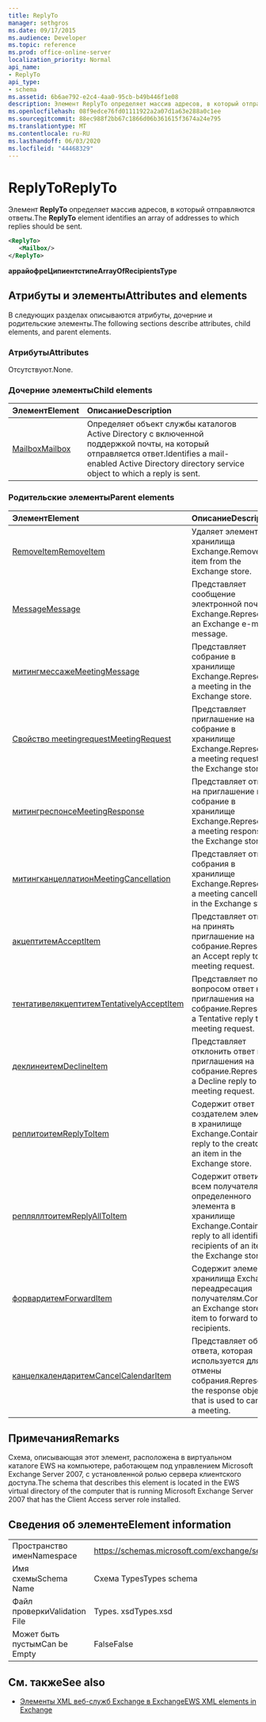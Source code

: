 ```yaml
---
title: ReplyTo
manager: sethgros
ms.date: 09/17/2015
ms.audience: Developer
ms.topic: reference
ms.prod: office-online-server
localization_priority: Normal
api_name:
- ReplyTo
api_type:
- schema
ms.assetid: 6b6ae792-e2c4-4aa0-95cb-b49b446f1e08
description: Элемент ReplyTo определяет массив адресов, в который отправляются ответы.
ms.openlocfilehash: 08f9edce76fd01111922a2a07d1a63e288a0c1ee
ms.sourcegitcommit: 88ec988f2bb67c1866d06b361615f3674a24e795
ms.translationtype: MT
ms.contentlocale: ru-RU
ms.lasthandoff: 06/03/2020
ms.locfileid: "44468329"
---
```

# <a name="replyto"></a><span data-ttu-id="6d20d-103">ReplyTo</span><span class="sxs-lookup"><span data-stu-id="6d20d-103">ReplyTo</span></span>

<span data-ttu-id="6d20d-104">Элемент **ReplyTo** определяет массив адресов, в который отправляются ответы.</span><span class="sxs-lookup"><span data-stu-id="6d20d-104">The **ReplyTo** element identifies an array of addresses to which replies should be sent.</span></span> 
  
```xml
<ReplyTo>
   <Mailbox/>
</ReplyTo>
```

 <span data-ttu-id="6d20d-105">**аррайофреЦипиентстипе**</span><span class="sxs-lookup"><span data-stu-id="6d20d-105">**ArrayOfRecipientsType**</span></span>
## <a name="attributes-and-elements"></a><span data-ttu-id="6d20d-106">Атрибуты и элементы</span><span class="sxs-lookup"><span data-stu-id="6d20d-106">Attributes and elements</span></span>

<span data-ttu-id="6d20d-107">В следующих разделах описываются атрибуты, дочерние и родительские элементы.</span><span class="sxs-lookup"><span data-stu-id="6d20d-107">The following sections describe attributes, child elements, and parent elements.</span></span>
  
### <a name="attributes"></a><span data-ttu-id="6d20d-108">Атрибуты</span><span class="sxs-lookup"><span data-stu-id="6d20d-108">Attributes</span></span>

<span data-ttu-id="6d20d-109">Отсутствуют.</span><span class="sxs-lookup"><span data-stu-id="6d20d-109">None.</span></span>
  
### <a name="child-elements"></a><span data-ttu-id="6d20d-110">Дочерние элементы</span><span class="sxs-lookup"><span data-stu-id="6d20d-110">Child elements</span></span>

|<span data-ttu-id="6d20d-111">**Элемент**</span><span class="sxs-lookup"><span data-stu-id="6d20d-111">**Element**</span></span>|<span data-ttu-id="6d20d-112">**Описание**</span><span class="sxs-lookup"><span data-stu-id="6d20d-112">**Description**</span></span>|
|:-----|:-----|
|[<span data-ttu-id="6d20d-113">Mailbox</span><span class="sxs-lookup"><span data-stu-id="6d20d-113">Mailbox</span></span>](mailbox.md) <br/> |<span data-ttu-id="6d20d-114">Определяет объект службы каталогов Active Directory с включенной поддержкой почты, на который отправляется ответ.</span><span class="sxs-lookup"><span data-stu-id="6d20d-114">Identifies a mail-enabled Active Directory directory service object to which a reply is sent.</span></span>  <br/> |
   
### <a name="parent-elements"></a><span data-ttu-id="6d20d-115">Родительские элементы</span><span class="sxs-lookup"><span data-stu-id="6d20d-115">Parent elements</span></span>

|<span data-ttu-id="6d20d-116">**Элемент**</span><span class="sxs-lookup"><span data-stu-id="6d20d-116">**Element**</span></span>|<span data-ttu-id="6d20d-117">**Описание**</span><span class="sxs-lookup"><span data-stu-id="6d20d-117">**Description**</span></span>|
|:-----|:-----|
|[<span data-ttu-id="6d20d-118">RemoveItem</span><span class="sxs-lookup"><span data-stu-id="6d20d-118">RemoveItem</span></span>](removeitem.md) <br/> |<span data-ttu-id="6d20d-119">Удаляет элемент из хранилища Exchange.</span><span class="sxs-lookup"><span data-stu-id="6d20d-119">Removes an item from the Exchange store.</span></span>  <br/> |
|[<span data-ttu-id="6d20d-120">Message</span><span class="sxs-lookup"><span data-stu-id="6d20d-120">Message</span></span>](message-ex15websvcsotherref.md) <br/> |<span data-ttu-id="6d20d-121">Представляет сообщение электронной почты Exchange.</span><span class="sxs-lookup"><span data-stu-id="6d20d-121">Represents an Exchange e-mail message.</span></span>  <br/> |
|[<span data-ttu-id="6d20d-122">митингмессаже</span><span class="sxs-lookup"><span data-stu-id="6d20d-122">MeetingMessage</span></span>](meetingmessage.md) <br/> |<span data-ttu-id="6d20d-123">Представляет собрание в хранилище Exchange.</span><span class="sxs-lookup"><span data-stu-id="6d20d-123">Represents a meeting in the Exchange store.</span></span>  <br/> |
|[<span data-ttu-id="6d20d-124">Свойство meetingrequest</span><span class="sxs-lookup"><span data-stu-id="6d20d-124">MeetingRequest</span></span>](meetingrequest.md) <br/> |<span data-ttu-id="6d20d-125">Представляет приглашение на собрание в хранилище Exchange.</span><span class="sxs-lookup"><span data-stu-id="6d20d-125">Represents a meeting request in the Exchange store.</span></span>  <br/> |
|[<span data-ttu-id="6d20d-126">митингреспонсе</span><span class="sxs-lookup"><span data-stu-id="6d20d-126">MeetingResponse</span></span>](meetingresponse.md) <br/> |<span data-ttu-id="6d20d-127">Представляет ответ на приглашение на собрание в хранилище Exchange.</span><span class="sxs-lookup"><span data-stu-id="6d20d-127">Represents a meeting response in the Exchange store.</span></span>  <br/> |
|[<span data-ttu-id="6d20d-128">митингканцеллатион</span><span class="sxs-lookup"><span data-stu-id="6d20d-128">MeetingCancellation</span></span>](meetingcancellation.md) <br/> |<span data-ttu-id="6d20d-129">Представляет отмену собрания в хранилище Exchange.</span><span class="sxs-lookup"><span data-stu-id="6d20d-129">Represents a meeting cancellation in the Exchange store.</span></span>  <br/> |
|[<span data-ttu-id="6d20d-130">акцептитем</span><span class="sxs-lookup"><span data-stu-id="6d20d-130">AcceptItem</span></span>](acceptitem.md) <br/> |<span data-ttu-id="6d20d-131">Представляет ответ на принять приглашение на собрание.</span><span class="sxs-lookup"><span data-stu-id="6d20d-131">Represents an Accept reply to a meeting request.</span></span>  <br/> |
|[<span data-ttu-id="6d20d-132">тентативелякцептитем</span><span class="sxs-lookup"><span data-stu-id="6d20d-132">TentativelyAcceptItem</span></span>](tentativelyacceptitem.md) <br/> |<span data-ttu-id="6d20d-133">Представляет под вопросом ответ на приглашения на собрание.</span><span class="sxs-lookup"><span data-stu-id="6d20d-133">Represents a Tentative reply to a meeting request.</span></span>  <br/> |
|[<span data-ttu-id="6d20d-134">деклинеитем</span><span class="sxs-lookup"><span data-stu-id="6d20d-134">DeclineItem</span></span>](declineitem.md) <br/> |<span data-ttu-id="6d20d-135">Представляет отклонить ответ на приглашения на собрание.</span><span class="sxs-lookup"><span data-stu-id="6d20d-135">Represents a Decline reply to a meeting request.</span></span>  <br/> |
|[<span data-ttu-id="6d20d-136">реплитоитем</span><span class="sxs-lookup"><span data-stu-id="6d20d-136">ReplyToItem</span></span>](replytoitem.md) <br/> |<span data-ttu-id="6d20d-137">Содержит ответ создателем элемента в хранилище Exchange.</span><span class="sxs-lookup"><span data-stu-id="6d20d-137">Contains a reply to the creator of an item in the Exchange store.</span></span>  <br/> |
|[<span data-ttu-id="6d20d-138">репляллтоитем</span><span class="sxs-lookup"><span data-stu-id="6d20d-138">ReplyAllToItem</span></span>](replyalltoitem.md) <br/> |<span data-ttu-id="6d20d-139">Содержит ответить всем получателям определенного элемента в хранилище Exchange.</span><span class="sxs-lookup"><span data-stu-id="6d20d-139">Contains a reply to all identified recipients of an item in the Exchange store.</span></span>  <br/> |
|[<span data-ttu-id="6d20d-140">форвардитем</span><span class="sxs-lookup"><span data-stu-id="6d20d-140">ForwardItem</span></span>](forwarditem.md) <br/> |<span data-ttu-id="6d20d-141">Содержит элемент хранилища Exchange переадресация получателям.</span><span class="sxs-lookup"><span data-stu-id="6d20d-141">Contains an Exchange store item to forward to recipients.</span></span>  <br/> |
|[<span data-ttu-id="6d20d-142">канцелкалендаритем</span><span class="sxs-lookup"><span data-stu-id="6d20d-142">CancelCalendarItem</span></span>](cancelcalendaritem.md) <br/> |<span data-ttu-id="6d20d-143">Представляет объект ответа, которая используется для отмены собрания.</span><span class="sxs-lookup"><span data-stu-id="6d20d-143">Represents the response object that is used to cancel a meeting.</span></span>  <br/> |
   
## <a name="remarks"></a><span data-ttu-id="6d20d-144">Примечания</span><span class="sxs-lookup"><span data-stu-id="6d20d-144">Remarks</span></span>

<span data-ttu-id="6d20d-145">Схема, описывающая этот элемент, расположена в виртуальном каталоге EWS на компьютере, работающем под управлением Microsoft Exchange Server 2007, с установленной ролью сервера клиентского доступа.</span><span class="sxs-lookup"><span data-stu-id="6d20d-145">The schema that describes this element is located in the EWS virtual directory of the computer that is running Microsoft Exchange Server 2007 that has the Client Access server role installed.</span></span>
  
## <a name="element-information"></a><span data-ttu-id="6d20d-146">Сведения об элементе</span><span class="sxs-lookup"><span data-stu-id="6d20d-146">Element information</span></span>

|||
|:-----|:-----|
|<span data-ttu-id="6d20d-147">Пространство имен</span><span class="sxs-lookup"><span data-stu-id="6d20d-147">Namespace</span></span>  <br/> |https://schemas.microsoft.com/exchange/services/2006/types  <br/> |
|<span data-ttu-id="6d20d-148">Имя схемы</span><span class="sxs-lookup"><span data-stu-id="6d20d-148">Schema Name</span></span>  <br/> |<span data-ttu-id="6d20d-149">Схема Types</span><span class="sxs-lookup"><span data-stu-id="6d20d-149">Types schema</span></span>  <br/> |
|<span data-ttu-id="6d20d-150">Файл проверки</span><span class="sxs-lookup"><span data-stu-id="6d20d-150">Validation File</span></span>  <br/> |<span data-ttu-id="6d20d-151">Types. xsd</span><span class="sxs-lookup"><span data-stu-id="6d20d-151">Types.xsd</span></span>  <br/> |
|<span data-ttu-id="6d20d-152">Может быть пустым</span><span class="sxs-lookup"><span data-stu-id="6d20d-152">Can be Empty</span></span>  <br/> |<span data-ttu-id="6d20d-153">False</span><span class="sxs-lookup"><span data-stu-id="6d20d-153">False</span></span>  <br/> |
   
## <a name="see-also"></a><span data-ttu-id="6d20d-154">См. также</span><span class="sxs-lookup"><span data-stu-id="6d20d-154">See also</span></span>



- [<span data-ttu-id="6d20d-155">Элементы XML веб-служб Exchange в Exchange</span><span class="sxs-lookup"><span data-stu-id="6d20d-155">EWS XML elements in Exchange</span></span>](ews-xml-elements-in-exchange.md)

